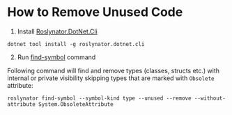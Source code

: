 # How to Remove Unused Code

1) Install [Roslynator.DotNet.Cli](https://www.nuget.org/packages/Roslynator.DotNet.Cli/)

```
dotnet tool install -g roslynator.dotnet.cli
```

2) Run [find-symbol](cli/commands/find-symbol) command

Following command will find and remove types (classes, structs etc.) with internal or private visibility skipping types that are marked with `Obsolete` attribute:

```
roslynator find-symbol --symbol-kind type --unused --remove --without-attribute System.ObsoleteAttribute
```

